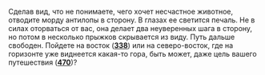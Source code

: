 Сделав вид, что не понимаете, чего хочет несчастное животное, отводите морду антилопы в сторону. В глазах ее светится печаль. Не в силах оторваться от вас, она делает два неуверенных шага в сторону, но потом в несколько прыжков скрывается из виду. Путь дальше свободен. Пойдете на восток ([**338**](#n_338)) или на северо-восток, где на горизонте уже виднеется какая-то гора, быть может, даже цель вашего путешествия ([**470**](#n_470))?

